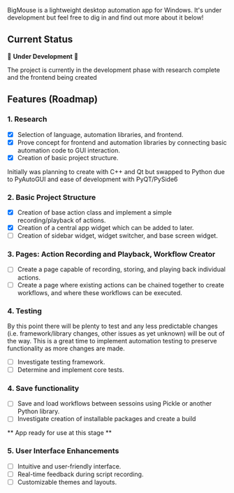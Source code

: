 BigMouse is a lightweight desktop automation app for Windows. It's under development but feel free to dig in and find out more about it below!

## Current Status

🚧 **Under Development** 🚧

The project is currently in the development phase with research complete and the frontend being created

## Features (Roadmap)

### 1. Research
- [X] Selection of language, automation libraries, and frontend.
- [X] Prove concept for frontend and automation libraries by connecting basic automation code to GUI interaction.
- [X] Creation of basic project structure.

Initially was planning to create with C++ and Qt but swapped to Python due to PyAutoGUI and ease of development with PyQT/PySide6

### 2. Basic Project Structure
- [X] Creation of base action class and implement a simple recording/playback of actions.
- [X] Creation of a central app widget which can be added to later.
- [ ] Creation of sidebar widget, widget switcher, and base screen widget.

### 3. Pages: Action Recording and Playback, Workflow Creator
- [ ] Create a page capable of recording, storing, and playing back individual actions.
- [ ] Create a page where existing actions can be chained together to create workflows, and where these workflows can be executed.

### 4. Testing
By this point there will be plenty to test and any less predictable changes (i.e. framework/library changes, other issues as yet unknown) will be out of the way.
This is a great time to implement automation testing to preserve functionality as more changes are made.
- [ ] Investigate testing framework.
- [ ] Determine and implement core tests.

### 4. Save functionality
- [ ] Save and load workflows between sessoins using Pickle or another Python library.
- [ ] Investigate creation of installable packages and create a build

** App ready for use at this stage ** 

### 5. User Interface Enhancements
- [ ] Intuitive and user-friendly interface.
- [ ] Real-time feedback during script recording.
- [ ] Customizable themes and layouts.
